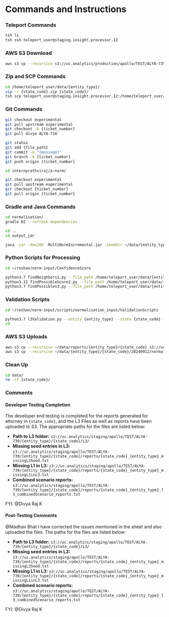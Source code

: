
# Commands and Instructions

### Teleport Commands
```bash
tsh ls
tsh ssh teleport_user@staging.insight.processor.12
```

### AWS S3 Download
```bash
aws s3 cp --recursive s3://uc.analytics/production/apollo/TEST/ALYA-739/{entity_type}/{state_code}/20240912/normal/ /home/teleport_user/data/{entity_type}/{state_code}/20240912/normal/
```

### Zip and SCP Commands
```bash
cd /home/teleport_user/data/{entity_type}/
zip -r {state_code}.zip {state_code}/
tsh scp teleport_user@staging.insight.processor.12:/home/teleport_user/data/{entity_type}/{state_code}.zip /home/mis/norm/{entity_type}/
```

### Git Commands
```bash
git checkout experimental
git pull upstream experimental
git checkout -b {ticket_number}
git pull divya ALYA-718

git status
git add {file_path}
git commit -m "{message}"
git branch -b {ticket_number}
git push origin {ticket_number}

cd internprathviraj/a-norm/

git checkout experimental
git pull upstream experimental
git checkout {ticket_number}
git pull origin {ticket_number}
```

### Gradle and Java Commands
```bash
cd normalisation/
gradle BI --refresh-dependencies

cd ..
cd output_jar

java -jar -Xms20G  MultiNormIncremental.jar -seeddir ~/data/{entity_type}/{state_code}/20240912/normal/seed/ -newdir ~/data/{entity_type}/{state_code}/20240912/normal/L1/with_id/ -outdir ~/data/{entity_type}/{state_code}/20240912/normal/L3/ -stateAdditionalDataDir ~/data/{entity_type}/{state_code}/20240912/normal/L1/additional_info_json/ -seedBarAdditionalData ~/data/{entity_type}/{state_code}/20240912/normal/seed_bar_additional_data/{state_code}.json -seedSosAdditionalData ~/data/{entity_type}/{state_code}/20240912/normal/seed/sos_json/{state_code}.json -state {state_code} -entity A
```

### Python Scripts for Processing
```bash
cd ~/roshan/norm-input/ConfidenceScore

python3.7 findNeighbors1.py --file_path /home/teleport_user/data/{entity_type}/{state_code}/20240912/normal/L3/ 
python3.12 findPossibleScore2.py --file_path /home/teleport_user/data/{entity_type}/{state_code}/20240912/normal/L3/ 
python3.7 findPossibles3.py --file_path /home/teleport_user/data/{entity_type}/{state_code}/20240912/normal/L3/
```

### Validation Scripts
```bash
cd ~/roshan/norm-input/scripts/normalisation_input/ValidationScripts

python3.7 l3Validation.py --entity {entity_type} --state {state_code} --path /home/teleport_user/data/{entity_type}/{state_code}/20240912/normal --runID 20240912 --type normal --dryrun
cd
```

### AWS S3 Uploads
```bash
aws s3 cp --recursive ~/data/reports/{entity_type}/{state_code} s3://uc.analytics/staging/apollo/TEST/ALYA-739/{entity_type}/{state_code}/reports
aws s3 cp --recursive ~/data/{entity_type}/{state_code}/20240912/normal/L3 s3://uc.analytics/staging/apollo/TEST/ALYA-739/{entity_type}/{state_code}/L3
```

### Clean Up
```bash
cd data/
rm -rf {state_code}/
```

### Comments

#### Developer Testing Completion
The developer end testing is completed for the reports generated for attorney in `{state_code}`, and the L3 Files as well as reports have been uploaded to S3. The appropriate paths for the files are listed below:

- **Path to L3 folder:** `s3://uc.analytics/staging/apollo/TEST/ALYA-739/{entity_type}/{state_code}/L3/`
- **Missing seed entries in L3:** `s3://uc.analytics/staging/apollo/TEST/ALYA-739/{entity_type}/{state_code}/reports/{state_code}_{entity_type}_missingL3Seed.txt`
- **Missing L1 in L3:** `s3://uc.analytics/staging/apollo/TEST/ALYA-739/{entity_type}/{state_code}/reports/{state_code}_{entity_type}_missingL1inL3.txt`
- **Combined scenario reports:** `s3://uc.analytics/staging/apollo/TEST/ALYA-739/{entity_type}/{state_code}/reports/{state_code}_{entity_type}_l3_combinedScenario_reports.txt`

FYI: @Divya Raj K

#### Post-Testing Comments
@Madhav Bhat I have corrected the issues mentioned in the sheet and also uploaded the files. The paths for the files are listed below:

- **Path to L3 folder:** `s3://uc.analytics/staging/apollo/TEST/ALYA-739/{entity_type}/{state_code}/L3/`
- **Missing seed entries in L3:** `s3://uc.analytics/staging/apollo/TEST/ALYA-739/{entity_type}/{state_code}/reports/{state_code}_{entity_type}_missingL3Seed.txt`
- **Missing L1 in L3:** `s3://uc.analytics/staging/apollo/TEST/ALYA-739/{entity_type}/{state_code}/reports/{state_code}_{entity_type}_missingL1inL3.txt`
- **Combined scenario reports:** `s3://uc.analytics/staging/apollo/TEST/ALYA-739/{entity_type}/{state_code}/reports/{state_code}_{entity_type}_l3_combinedScenario_reports.txt`

FYI: @Divya Raj K
